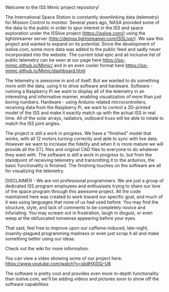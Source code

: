 Welcome to the ISS Mimic project repository! 

The International Space Station is constantly downlinking data (telemetry) for Mission Control to monitor. Several years ago, NASA provided some of the data to the public in order to spur interest in the ISS and space exploration under the ISSlive project (https://isslive.com/) using the lightstreamer server (http://demos.lightstreamer.com/ISSLive/). We saw this project and wanted to expand on its potential. Since the development of isslive.com, some more data was added to the public feed and sadly never incorporated into the website. The current total epic and all inclusive list of public telemetry can be seen at our page here https://iss-mimic.github.io/Mimic/ and in an even cooler format here https://iss-mimic.github.io/Mimic/dashboard.html

The telemetry is awesome in and of itself. But we wanted to do something more with the data, using it to drive software and hardware. Software - running a Raspberry Pi we want to display all of the telemetry in an interesting and informative manner, enabling visualization of more than just boring numbers. Hardware - using Arduino related microcontrollers, receiving data from the Raspberry Pi, we want to control a 3D-printed model of the ISS and make it exactly match up with the actual ISS in real time. All of the solar arrays, radiators, outboard truss will be able to rotate to match the ISS joint angles.

The project is still a work in progress. We have a "finished" model that works, with all 12 motors turning correctly and able to sync with live data. However we want to increase the fidelity and when it is more mature we will provide all the STL files and original CAD files to everyone to do whatever they want with. The software is still a work in progress to, but from the standpoint of receiving telemetry and transmitting it to the arduinos, the basic functionality is finished. The finishing touches on the software are all for visualizing the telemetry.

DISCLAIMER - We are not professional programmers. We are just a group of dedicated ISS program employees and enthusiasts trying to share our love of the space program through this awesome project. All the code maintained here was created to work toward our specific goal, and much of it was using languages that none of us had used before. You may find the structure, style, and lack of comments to be completely novice and infuriating. You may scream out in frustration, laugh in disgust, or even weep at the obfuscated nonsense appearing before your eyes. 

That said, feel free to improve upon our caffeine-induced, late-night, insanity-plagued programming madness or even just scrap it all and make something better using our ideas.

Check out the wiki for more information.

You can view a video showing some of our project here: https://www.youtube.com/watch?v=sbdHXjDQ-U8

The software is pretty cool and provides even more in-depth functionality than isslive.com, we'll be adding videos and pictures soon to show off the software capabilities
